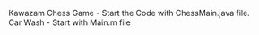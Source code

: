 Kawazam Chess Game - Start the Code with ChessMain.java file. <br>Car Wash - Start with Main.m file

